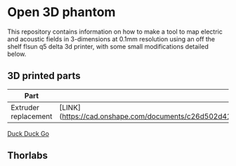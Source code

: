 # Open 3D phantom

This repository contains information on how to make a tool to map electric and acoustic fields in 3-dimensions at 0.1mm resolution using an off the shelf flsun q5 delta 3d printer, with some small modifications detailed below. 

## 3D printed parts ## 
| Part   | 3D Design |
| ------ | ------    |
| Extruder replacement | [LINK] (https://cad.onshape.com/documents/c26d502d413d033d4b3ac0d4/w/22c1be98b04c3ec5618dd425/e/8501e30dd13a2188c9875adf)

[Duck Duck Go](https://duckduckgo.com)



## Thorlabs ## 
